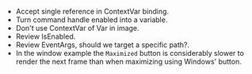 * Accept single reference in ContextVar binding.
* Turn command handle enabled into a variable.
* Don't use ContextVar of Var in image.
* Review IsEnabled.
* Review EventArgs, should we target a specific path?.
* In the window example the `Maximized` button is considerably slower to render the next frame than when maximizing using Windows' button.